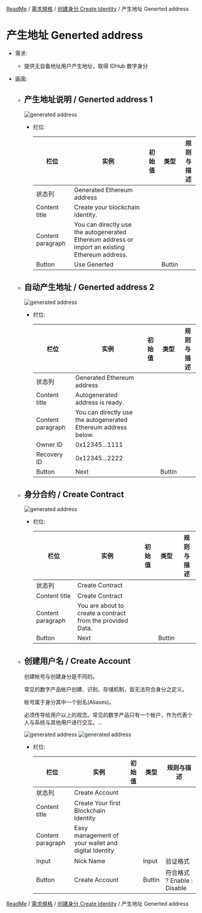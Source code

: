 [ReadMe](../README.md) / [需求規格](../requirements.md) / [创建身分 Create Identity](create-identity.md) / 产生地址 Generted address

# 产生地址 Generted address

* 需求:
  * 提供无自备地址用户产生地址，取得 IDHub 数字身分

* 画面:
  * ## 产生地址说明 / Generted address 1

    ![generated address](/docs/assets/screen-generated-ethereum-address.png)
  
    * 栏位:

      栏位 | 实例 | 初始值 | 类型 | 规则与描述
      ------------- | ------------- | ------------- | ------------- | -------------
      状态列 | Generated Ethereum address | | |
      Content title | Create your blockchain Identity. | | |
      Content paragraph | You can directly use the autogenerated Ethereum address or import an existing Ethereum address. | | |
      Button | Use Generted | | Buttin |

  * ## 自动产生地址 / Generted address 2

    ![generated address](/docs/assets/screen-generated-ethereum-address-success.png)

    * 栏位:

      栏位 | 实例 | 初始值 | 类型 | 规则与描述
      ------------- | ------------- | ------------- | ------------- | -------------
      状态列 | Generated Ethereum address | | |
      Content title | Autogenerated address is ready. | | |
      Content paragraph | You can directly use the autogenerated Ethereum address below. | | |
      Owner ID | 0x12345…1111 | | |
      Recovery ID | 0x12345…2222 | | |
      Button | Next | | Buttin |

  * ## 身分合约 / Create Contract

    ![generated address](/docs/assets/screen-create-contract.png)

    * 栏位:

      栏位 | 实例 | 初始值 | 类型 | 规则与描述
      ------------- | ------------- | ------------- | ------------- | -------------
      状态列 | Create Contract | | |
      Content title | Create Contract | | |
      Content paragraph | You are about to create a contract from the provided Data. | | |
      Button | Next | | Buttin |

  * ## 创建用户名 / Create Account

    创建帐号与创建身分是不同的。

    常见的数字产品帐户创建、识别、存储机制，皆无法符合身分之定义。

    帐号属于身分其中一个别名(Aliases)。
    
    必须传导给用户以上的观念。常见的数字产品只有一个帐户，作为代表个人与系统与其他用户进行交互。...

    ![generated address](/docs/assets/screen-create-account-01.png)
    ![generated address](/docs/assets/screen-create-account-02.png)

    * 栏位:
    
      栏位 | 实例 | 初始值 | 类型 | 规则与描述
      ------------- | ------------- | ------------- | ------------- | -------------
      状态列 | Create Account | | |
      Content title | Create Your first Blockchain Identity | | |
      Content paragraph | Easy management of your wallet and digital Identity | | |
      Input | Nick Name | | Input | 验证格式
      Button | Create Account | | Buttin | 符合格式 ? Enable : Disable

[ReadMe](../README.md) / [需求規格](../requirements.md) / [创建身分 Create Identity](create-identity.md) / 产生地址 Generted address